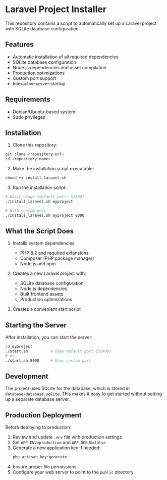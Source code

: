 # Laravel Project Installer

This repository contains a script to automatically set up a Laravel project with SQLite database configuration.

## Features

- Automatic installation of all required dependencies
- SQLite database configuration
- Node.js dependencies and asset compilation
- Production optimizations
- Custom port support
- Interactive server startup

## Requirements

- Debian/Ubuntu-based system
- Sudo privileges

## Installation

1. Clone this repository:
```bash
git clone <repository-url>
cd <repository-name>
```

2. Make the installation script executable:
```bash
chmod +x install_laravel.sh
```

3. Run the installation script:
```bash
# Basic usage (default port: 51400)
./install_laravel.sh myproject

# With custom port
./install_laravel.sh myproject 8000
```

## What the Script Does

1. Installs system dependencies:
   - PHP 8.2 and required extensions
   - Composer (PHP package manager)
   - Node.js and npm

2. Creates a new Laravel project with:
   - SQLite database configuration
   - Node.js dependencies
   - Built frontend assets
   - Production optimizations

3. Creates a convenient start script

## Starting the Server

After installation, you can start the server:

```bash
cd myproject
./start.sh          # Uses default port (51400)
# or
./start.sh 8000     # Uses custom port
```

## Development

The project uses SQLite for the database, which is stored in `database/database.sqlite`. This makes it easy to get started without setting up a separate database server.

## Production Deployment

Before deploying to production:

1. Review and update `.env` file with production settings
2. Set `APP_ENV=production` and `APP_DEBUG=false`
3. Generate a new application key if needed:
   ```bash
   php artisan key:generate
   ```
4. Ensure proper file permissions
5. Configure your web server to point to the `public` directory
